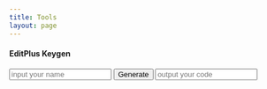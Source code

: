 ```yaml
---
title: Tools
layout: page
---
```


#### EditPlus Keygen

<div class="input-group">
  <input name="username" type="text" id="username" placeholder="input your name" class="form-control">
  <span class="input-group-btn">
    <input class="btn btn-primary" type="submit" name="generate" id="generate" value="Generate" onclick="generate_editplus_regcode();">
  </span>
  <input class="form-control" name="regcode" type="text" id="regcode" placeholder="output your code" readonly="readonly" />
</div>
<script src="//cdn.09hd.com/js/epkeygen.js"></script>

